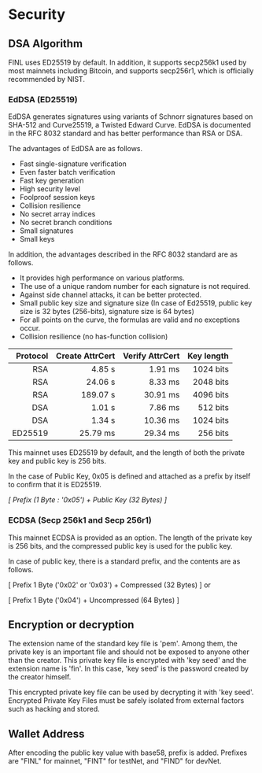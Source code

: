 # Security

## DSA Algorithm

FINL uses ED25519 by default. In addition, it supports secp256k1 used by most mainnets including Bitcoin, and supports secp256r1, which is officially recommended by NIST.

### EdDSA (ED25519)

EdDSA generates signatures using variants of Schnorr signatures based on SHA-512 and Curve25519, a Twisted Edward Curve. EdDSA is documented in the RFC 8032 standard and has better performance than RSA or DSA.

&#x20;The advantages of EdDSA are as follows.

* Fast single-signature verification
* Even faster batch verification
* Fast key generation&#x20;
* High security level&#x20;
* Foolproof session keys&#x20;
* Collision resilience&#x20;
* No secret array indices&#x20;
* No secret branch conditions&#x20;
* Small signatures&#x20;
* Small keys

In addition, the advantages described in the RFC 8032 standard are as follows.

* It provides high performance on various platforms.&#x20;
* The use of a unique random number for each signature is not required.&#x20;
* Against side channel attacks, it can be better protected.
* Small public key size and signature size (In case of Ed25519, public key size is 32 bytes (256-bits), signature size is 64 bytes)&#x20;
* For all points on the curve, the formulas are valid and no exceptions occur.&#x20;
* Collision resilience (no has-function collision)

| Protocol | Create AttrCert | Verify AttrCert | Key length |
| -------: | --------------: | --------------: | ---------: |
|      RSA |          4.85 s |         1.91 ms |  1024 bits |
|      RSA |         24.06 s |         8.33 ms |  2048 bits |
|      RSA |        189.07 s |        30.91 ms |  4096 bits |
|      DSA |          1.01 s |         7.86 ms |   512 bits |
|      DSA |          1.34 s |        10.36 ms |  1024 bits |
|  ED25519 |        25.79 ms |        29.34 ms |   256 bits |

This mainnet uses ED25519 by default, and the length of both the private key and public key is 256 bits.

In the case of Public Key, 0x05 is defined and attached as a prefix by itself to confirm that it is ED25519.

_\[ Prefix (1 Byte : '0x05') + Public Key (32 Bytes) ]_

### ECDSA (Secp 256k1 and Secp 256r1)

This mainnet ECDSA is provided as an option. The length of the private key is 256 bits, and the compressed public key is used for the public key.

In case of public key, there is a standard prefix, and the contents are as follows.

\[ Prefix 1 Byte ('0x02' or '0x03') + Compressed (32 Bytes) ] or

\[ Prefix 1 Byte ('0x04') + Uncompressed (64 Bytes) ]

## Encryption or decryption

The extension name of the standard key file is 'pem'. Among them, the private key is an important file and should not be exposed to anyone other than the creator. This private key file is encrypted with 'key seed' and the extension name is 'fin'. In this case, 'key seed' is the password created by the creator himself.

This encrypted private key file can be used by decrypting it with 'key seed'. Encrypted Private Key Files must be safely isolated from external factors such as hacking and stored.

## Wallet Address

After encoding the public key value with base58, prefix is added. Prefixes are "FINL" for mainnet, "FINT" for testNet, and "FIND" for devNet.

